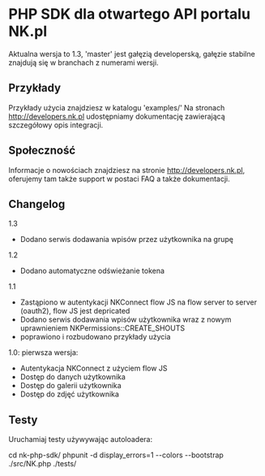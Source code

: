 PHP SDK dla otwartego API portalu NK.pl
=======================================

Aktualna wersja to 1.3, 'master' jest gałęzią developerską, gałęzie stabilne znajdują się w branchach
z numerami wersji.

Przykłady
---------

Przykłady użycia znajdziesz w katalogu 'examples/'
Na stronach http://developers.nk.pl udostępniamy dokumentację zawierającą szczegółowy opis integracji.

Społeczność
---------

Informacje o nowościach znajdziesz na stronie http://developers.nk.pl, oferujemy tam także support w postaci
FAQ a także dokumentacji.

Changelog
---------
1.3

* Dodano serwis dodawania wpisów przez użytkownika na grupę

1.2

* Dodano automatyczne odświeżanie tokena

1.1

* Zastąpiono w autentykacji NKConnect flow JS na flow server to server (oauth2), flow JS jest depricated
* Dodano serwis dodawania wpisów użytkownika wraz z nowym uprawnieniem NKPermissions::CREATE_SHOUTS
* poprawiono i rozbudowano przykłady użycia

1.0: pierwsza wersja:

* Autentykacja NKConnect z użyciem flow JS
* Dostęp do danych użytkownika
* Dostęp do galerii użytkownika
* Dostęp do zdjęć użytkownika

Testy
---------

Uruchamiaj testy używywając autoloadera:

  cd nk-php-sdk/
  phpunit -d display_errors=1 --colors --bootstrap ./src/NK.php ./tests/
